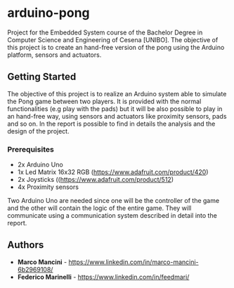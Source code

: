 # arduino-pong
Project for the Embedded System course of the Bachelor Degree in Computer Science and Engineering of Cesena [UNIBO]. The objective of this project is to create an hand-free version of the pong using the Arduino platform, sensors and actuators.

## Getting Started

The objective of this project is to realize an Arduino system able to simulate the Pong game between two  players. It is provided with the normal functionalities (e.g play with the pads) but it will be also possible to play in an hand-free way, using sensors and actuators like proximity sensors, pads and so on. 
In the report is possible to find in details the analysis and the design of the project.

### Prerequisites

- 2x Arduino Uno <br>
- 1x Led Matrix 16x32 RGB (https://www.adafruit.com/product/420) <br>
- 2x Joysticks ((https://www.adafruit.com/product/512) <br>
- 4x Proximity sensors

Two Arduino Uno are needed since one will be the controller of the game and the other will contain the logic of the entire game. They will communicate using a communication system described in detail into the report. 

## Authors

* **Marco Mancini** - https://www.linkedin.com/in/marco-mancini-6b2969108/
* **Federico Marinelli** - https://www.linkedin.com/in/feedmari/
